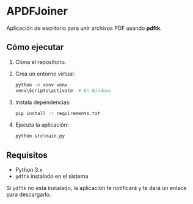 # APDFJoiner

Aplicación de escritorio para unir archivos PDF usando **pdftk**.

## Cómo ejecutar

1. Clona el repositorio.
2. Crea un entorno virtual:

   ```bash
   python -m venv venv
   venv\Scripts\activate  # En Windows
   ```

3. Instala dependencias:

   ```bash
   pip install -r requirements.txt
   ```

4. Ejecuta la aplicación:

   ```bash
   python src\main.py
   ```

## Requisitos

- Python 3.x
- `pdftk` instalado en el sistema

Si `pdftk` no está instalado, la aplicación te notificará y te dará un enlace para descargarlo.



